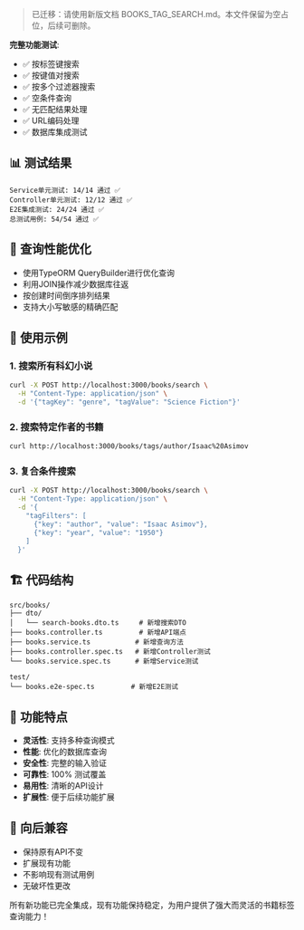 > 已迁移：请使用新版文档 BOOKS_TAG_SEARCH.md。本文件保留为空占位，后续可删除。

**完整功能测试**:
- ✅ 按标签键搜索
- ✅ 按键值对搜索
- ✅ 按多个过滤器搜索
- ✅ 空条件查询
- ✅ 无匹配结果处理
- ✅ URL编码处理
- ✅ 数据库集成测试

## 📊 测试结果

```
Service单元测试: 14/14 通过 ✅
Controller单元测试: 12/12 通过 ✅
E2E集成测试: 24/24 通过 ✅
总测试用例: 54/54 通过 ✅
```

## 🚀 查询性能优化

- 使用TypeORM QueryBuilder进行优化查询
- 利用JOIN操作减少数据库往返
- 按创建时间倒序排列结果
- 支持大小写敏感的精确匹配

## 📝 使用示例

### 1. 搜索所有科幻小说
```bash
curl -X POST http://localhost:3000/books/search \
  -H "Content-Type: application/json" \
  -d '{"tagKey": "genre", "tagValue": "Science Fiction"}'
```

### 2. 搜索特定作者的书籍
```bash
curl http://localhost:3000/books/tags/author/Isaac%20Asimov
```

### 3. 复合条件搜索
```bash
curl -X POST http://localhost:3000/books/search \
  -H "Content-Type: application/json" \
  -d '{
    "tagFilters": [
      {"key": "author", "value": "Isaac Asimov"},
      {"key": "year", "value": "1950"}
    ]
  }'
```

## 🏗️ 代码结构

```
src/books/
├── dto/
│   └── search-books.dto.ts     # 新增搜索DTO
├── books.controller.ts         # 新增API端点
├── books.service.ts           # 新增查询方法
├── books.controller.spec.ts   # 新增Controller测试
└── books.service.spec.ts      # 新增Service测试

test/
└── books.e2e-spec.ts         # 新增E2E测试
```

## 🎉 功能特点

- **灵活性**: 支持多种查询模式
- **性能**: 优化的数据库查询
- **安全性**: 完整的输入验证
- **可靠性**: 100% 测试覆盖
- **易用性**: 清晰的API设计
- **扩展性**: 便于后续功能扩展

## 🔄 向后兼容

- 保持原有API不变
- 扩展现有功能
- 不影响现有测试用例
- 无破坏性更改

所有新功能已完全集成，现有功能保持稳定，为用户提供了强大而灵活的书籍标签查询能力！
